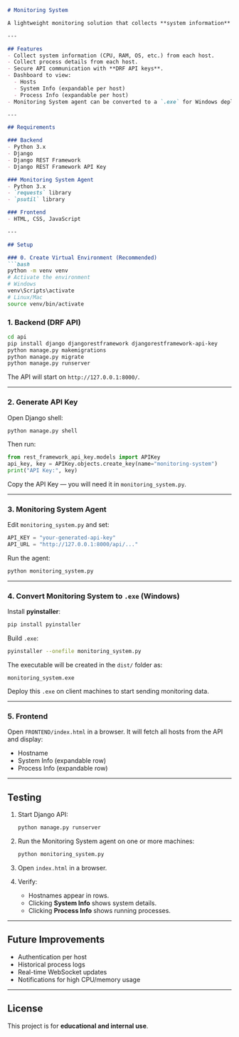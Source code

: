 
````markdown
# Monitoring System

A lightweight monitoring solution that collects **system information** and **running processes** from multiple hosts using a Monitoring System agent. The data is posted to a **Django REST Framework (DRF)** API and displayed in a **FRONTEND dashboard**.

---

## Features
- Collect system information (CPU, RAM, OS, etc.) from each host.
- Collect process details from each host.
- Secure API communication with **DRF API keys**.
- Dashboard to view:
  - Hosts
  - System Info (expandable per host)
  - Process Info (expandable per host)
- Monitoring System agent can be converted to a `.exe` for Windows deployment.

---

## Requirements

### Backend
- Python 3.x
- Django
- Django REST Framework
- Django REST Framework API Key

### Monitoring System Agent
- Python 3.x
- `requests` library
- `psutil` library

### Frontend
- HTML, CSS, JavaScript

---

## Setup

### 0. Create Virtual Environment (Recommended)
```bash
python -m venv venv
# Activate the environment
# Windows
venv\Scripts\activate
# Linux/Mac
source venv/bin/activate
````

### 1. Backend (DRF API)

```bash
cd api
pip install django djangorestframework djangorestframework-api-key
python manage.py makemigrations
python manage.py migrate
python manage.py runserver
```

The API will start on `http://127.0.0.1:8000/`.

---

### 2. Generate API Key

Open Django shell:

```bash
python manage.py shell
```

Then run:

```python
from rest_framework_api_key.models import APIKey
api_key, key = APIKey.objects.create_key(name="monitoring-system")
print("API Key:", key)
```

Copy the API Key — you will need it in `monitoring_system.py`.

---

### 3. Monitoring System Agent

Edit `monitoring_system.py` and set:

```python
API_KEY = "your-generated-api-key"
API_URL = "http://127.0.0.1:8000/api/..."
```

Run the agent:

```bash
python monitoring_system.py
```

---

### 4. Convert Monitoring System to `.exe` (Windows)

Install **pyinstaller**:

```bash
pip install pyinstaller
```

Build `.exe`:

```bash
pyinstaller --onefile monitoring_system.py
```

The executable will be created in the `dist/` folder as:

```
monitoring_system.exe
```

Deploy this `.exe` on client machines to start sending monitoring data.

---

### 5. Frontend

Open `FRONTEND/index.html` in a browser.
It will fetch all hosts from the API and display:

* Hostname
* System Info (expandable row)
* Process Info (expandable row)

---

## Testing

1. Start Django API:

   ```bash
   python manage.py runserver
   ```
2. Run the Monitoring System agent on one or more machines:

   ```bash
   python monitoring_system.py
   ```
3. Open `index.html` in a browser.
4. Verify:

   * Hostnames appear in rows.
   * Clicking **System Info** shows system details.
   * Clicking **Process Info** shows running processes.

---

## Future Improvements

* Authentication per host
* Historical process logs
* Real-time WebSocket updates
* Notifications for high CPU/memory usage

---

## License

This project is for **educational and internal use**.


